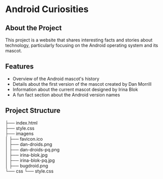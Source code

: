 # Android Curiosities

## About the Project

This project is a website that shares interesting facts and stories about technology, particularly focusing on the Android operating system and its mascot.

## Features

- Overview of the Android mascot's history
- Details about the first version of the mascot created by Dan Morrill
- Information about the current mascot designed by Irina Blok
- A fun fact section about the Android version names

## Project Structure


├── index.html
<br>
├── style.css
<br>
├── imagens
<br>
│ ├── favicon.ico
<br>
│ ├── dan-droids.png
<br>
│ ├── dan-droids-pq.png
<br>
│ ├── irina-blok.jpg
<br>
│ ├── irina-blok-pq.jpg
<br>
│ ├── bugdroid.png
<br>
└── css
└── style.css
